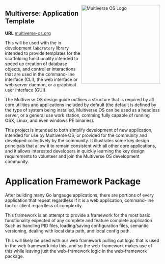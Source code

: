 [<img src="https://avatars2.githubusercontent.com/u/24763891?s=400&u=c1150e7da5667f47159d433d8e49dad99a364f5f&v=4"  width="256px" height="256px" align="right" alt="Multiverse OS Logo">](https://github.com/multiverse-os)

## Multiverse: Application Template 
**URL** [multiverse-os.org](https://multiverse-os.org)

This will be used with the in development `laboratory` library intended to
provide templates for the scaffolding functionality intended to speed up
creation of database objects, and controller interactions that are used in the
command-line interface (CLI), the web interface or web server daemon, or a 
graphical user interface (GUI). 

The Multiverse OS design guide outlines a structure that is required by all core
utilities and applications included by default (the default is defined by the
type of system being installed, Multiverse OS can be used as a headless server,
or a general use work station, comming fully capable of running OSX, Linux, and
even windows PE binaries). 

This project is intended to both simplify development of new application,
intended for use by Multiverse OS, or provided for the community and developed
collectively by the community. It illustrates some key design principals that
allow it to remain consistent with all other core applications, and it allows
interested developers in quickly learning the key design requirements to
volunteer and join the Multiverse OS development community. 

# Application Framework Package 
After building many Go langauge applications, there are portions of every
application that repeat regardless if it is a web application, command-line tool
or client regardless of complexity. 

This framework is an attempt to provide a framework for the most basic
functionality expected of any complete and feature complete application. Such as
handling PID files, loading/saving configuration files, semantic versioning,
dealing with local data path, and local config path. 

This will likely be used with our web framework pulling out logic that is used
in the web framework into this, and so the web-framework makes use of this while
leaving just the web-framework logic in the web-framework package. 


